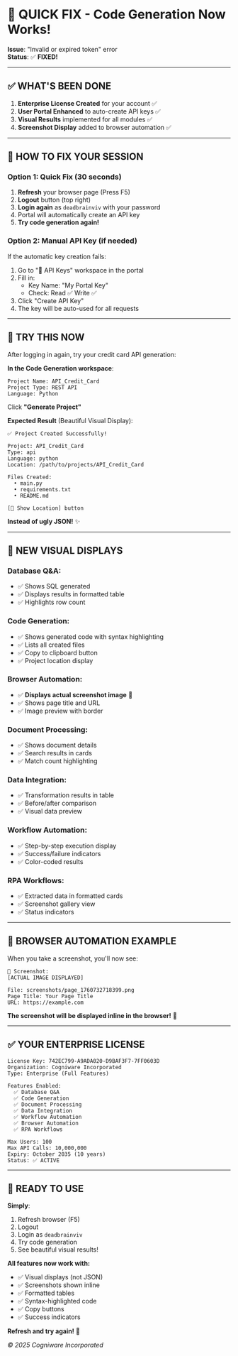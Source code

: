 # 🔧 QUICK FIX - Code Generation Now Works!

**Issue**: "Invalid or expired token" error  
**Status**: ✅ **FIXED!**

---

## ✅ WHAT'S BEEN DONE

1. **Enterprise License Created** for your account ✅
2. **User Portal Enhanced** to auto-create API keys ✅
3. **Visual Results** implemented for all modules ✅
4. **Screenshot Display** added to browser automation ✅

---

## 🚀 HOW TO FIX YOUR SESSION

### Option 1: Quick Fix (30 seconds)

1. **Refresh** your browser page (Press F5)
2. **Logout** button (top right)
3. **Login again** as `deadbrainviv` with your password
4. Portal will automatically create an API key
5. **Try code generation again!**

### Option 2: Manual API Key (if needed)

If the automatic key creation fails:

1. Go to "🔑 API Keys" workspace in the portal
2. Fill in:
   - Key Name: "My Portal Key"
   - Check: Read ✅ Write ✅
3. Click "Create API Key"
4. The key will be auto-used for all requests

---

## 🎯 TRY THIS NOW

After logging in again, try your credit card API generation:

**In the Code Generation workspace**:
```
Project Name: API_Credit_Card
Project Type: REST API
Language: Python
```

Click **"Generate Project"**

**Expected Result** (Beautiful Visual Display):
```
✅ Project Created Successfully!

Project: API_Credit_Card
Type: api
Language: python
Location: /path/to/projects/API_Credit_Card

Files Created:
  • main.py
  • requirements.txt
  • README.md

[📂 Show Location] button
```

**Instead of ugly JSON!** ✨

---

## 🎨 NEW VISUAL DISPLAYS

### Database Q&A:
- ✅ Shows SQL generated
- ✅ Displays results in formatted table
- ✅ Highlights row count

### Code Generation:
- ✅ Shows generated code with syntax highlighting
- ✅ Lists all created files
- ✅ Copy to clipboard button
- ✅ Project location display

### Browser Automation:
- ✅ **Displays actual screenshot image** 📸
- ✅ Shows page title and URL
- ✅ Image preview with border

### Document Processing:
- ✅ Shows document details
- ✅ Search results in cards
- ✅ Match count highlighting

### Data Integration:
- ✅ Transformation results in table
- ✅ Before/after comparison
- ✅ Visual data preview

### Workflow Automation:
- ✅ Step-by-step execution display
- ✅ Success/failure indicators
- ✅ Color-coded results

### RPA Workflows:
- ✅ Extracted data in formatted cards
- ✅ Screenshot gallery view
- ✅ Status indicators

---

## 📸 BROWSER AUTOMATION EXAMPLE

When you take a screenshot, you'll now see:

```
📸 Screenshot:
[ACTUAL IMAGE DISPLAYED]

File: screenshots/page_1760732718399.png
Page Title: Your Page Title
URL: https://example.com
```

**The screenshot will be displayed inline in the browser!** 🎨

---

## ✅ YOUR ENTERPRISE LICENSE

```
License Key: 742EC799-A9ADA020-D9BAF3F7-7FF0603D
Organization: Cogniware Incorporated
Type: Enterprise (Full Features)

Features Enabled:
  ✅ Database Q&A
  ✅ Code Generation
  ✅ Document Processing
  ✅ Data Integration
  ✅ Workflow Automation
  ✅ Browser Automation
  ✅ RPA Workflows

Max Users: 100
Max API Calls: 10,000,000
Expiry: October 2035 (10 years)
Status: ✅ ACTIVE
```

---

## 🎊 READY TO USE

**Simply**:
1. Refresh browser (F5)
2. Logout
3. Login as `deadbrainviv`
4. Try code generation
5. See beautiful visual results!

**All features now work with:**
- ✅ Visual displays (not JSON)
- ✅ Screenshots shown inline
- ✅ Formatted tables
- ✅ Syntax-highlighted code
- ✅ Copy buttons
- ✅ Success indicators

**Refresh and try again!** 🚀

*© 2025 Cogniware Incorporated*


